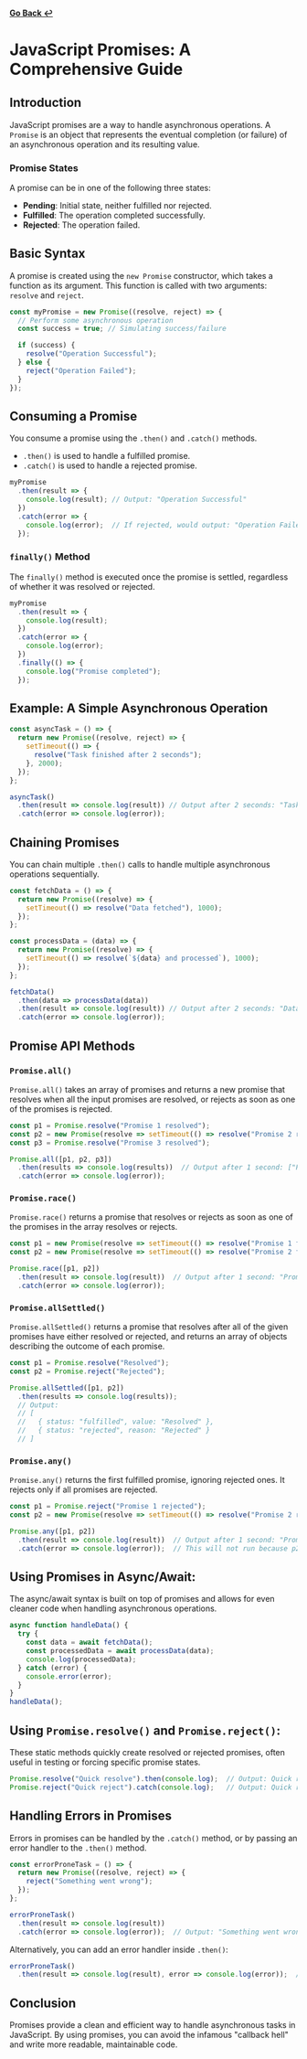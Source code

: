 #### [Go Back ↩](../README.md)

# JavaScript Promises: A Comprehensive Guide

## Introduction
JavaScript promises are a way to handle asynchronous operations. A `Promise` is an object that represents the eventual completion (or failure) of an asynchronous operation and its resulting value.

### Promise States
A promise can be in one of the following three states:
- **Pending**: Initial state, neither fulfilled nor rejected.
- **Fulfilled**: The operation completed successfully.
- **Rejected**: The operation failed.

## Basic Syntax

A promise is created using the `new Promise` constructor, which takes a function as its argument. This function is called with two arguments: `resolve` and `reject`.

```javascript
const myPromise = new Promise((resolve, reject) => {
  // Perform some asynchronous operation
  const success = true; // Simulating success/failure

  if (success) {
    resolve("Operation Successful");
  } else {
    reject("Operation Failed");
  }
});
```

## Consuming a Promise

You consume a promise using the `.then()` and `.catch()` methods.

- `.then()` is used to handle a fulfilled promise.
- `.catch()` is used to handle a rejected promise.

```javascript
myPromise
  .then(result => {
    console.log(result); // Output: "Operation Successful"
  })
  .catch(error => {
    console.log(error);  // If rejected, would output: "Operation Failed"
  });
```

### `finally()` Method

The `finally()` method is executed once the promise is settled, regardless of whether it was resolved or rejected.

```javascript
myPromise
  .then(result => {
    console.log(result);
  })
  .catch(error => {
    console.log(error);
  })
  .finally(() => {
    console.log("Promise completed");
  });
```

## Example: A Simple Asynchronous Operation

```javascript
const asyncTask = () => {
  return new Promise((resolve, reject) => {
    setTimeout(() => {
      resolve("Task finished after 2 seconds");
    }, 2000);
  });
};

asyncTask()
  .then(result => console.log(result)) // Output after 2 seconds: "Task finished after 2 seconds"
  .catch(error => console.log(error));
```

## Chaining Promises

You can chain multiple `.then()` calls to handle multiple asynchronous operations sequentially.

```javascript
const fetchData = () => {
  return new Promise((resolve) => {
    setTimeout(() => resolve("Data fetched"), 1000);
  });
};

const processData = (data) => {
  return new Promise((resolve) => {
    setTimeout(() => resolve(`${data} and processed`), 1000);
  });
};

fetchData()
  .then(data => processData(data))
  .then(result => console.log(result)) // Output after 2 seconds: "Data fetched and processed"
  .catch(error => console.log(error));
```

## Promise API Methods

### `Promise.all()`

`Promise.all()` takes an array of promises and returns a new promise that resolves when all the input promises are resolved, or rejects as soon as one of the promises is rejected.

```javascript
const p1 = Promise.resolve("Promise 1 resolved");
const p2 = new Promise(resolve => setTimeout(() => resolve("Promise 2 resolved"), 1000));
const p3 = Promise.resolve("Promise 3 resolved");

Promise.all([p1, p2, p3])
  .then(results => console.log(results))  // Output after 1 second: ["Promise 1 resolved", "Promise 2 resolved", "Promise 3 resolved"]
  .catch(error => console.log(error));
```

### `Promise.race()`

`Promise.race()` returns a promise that resolves or rejects as soon as one of the promises in the array resolves or rejects.

```javascript
const p1 = new Promise(resolve => setTimeout(() => resolve("Promise 1 finished first"), 1000));
const p2 = new Promise(resolve => setTimeout(() => resolve("Promise 2 finished second"), 2000));

Promise.race([p1, p2])
  .then(result => console.log(result))  // Output after 1 second: "Promise 1 finished first"
  .catch(error => console.log(error));
```

### `Promise.allSettled()`

`Promise.allSettled()` returns a promise that resolves after all of the given promises have either resolved or rejected, and returns an array of objects describing the outcome of each promise.

```javascript
const p1 = Promise.resolve("Resolved");
const p2 = Promise.reject("Rejected");

Promise.allSettled([p1, p2])
  .then(results => console.log(results));
  // Output:
  // [
  //   { status: "fulfilled", value: "Resolved" },
  //   { status: "rejected", reason: "Rejected" }
  // ]
```

### `Promise.any()`

`Promise.any()` returns the first fulfilled promise, ignoring rejected ones. It rejects only if all promises are rejected.

```javascript
const p1 = Promise.reject("Promise 1 rejected");
const p2 = new Promise(resolve => setTimeout(() => resolve("Promise 2 resolved"), 1000));

Promise.any([p1, p2])
  .then(result => console.log(result))  // Output after 1 second: "Promise 2 resolved"
  .catch(error => console.log(error));  // This will not run because p2 resolves.
```

## Using Promises in Async/Await:

The async/await syntax is built on top of promises and allows for even cleaner code when handling asynchronous operations.

```javascript
async function handleData() {
  try {
    const data = await fetchData();
    const processedData = await processData(data);
    console.log(processedData);
  } catch (error) {
    console.error(error);
  }
}
handleData();
```

## Using `Promise.resolve()` and `Promise.reject()`:

These static methods quickly create resolved or rejected promises, often useful in testing or forcing specific promise states.

```javascript
Promise.resolve("Quick resolve").then(console.log);  // Output: Quick resolve
Promise.reject("Quick reject").catch(console.log);   // Output: Quick reject
```

## Handling Errors in Promises

Errors in promises can be handled by the `.catch()` method, or by passing an error handler to the `.then()` method.

```javascript
const errorProneTask = () => {
  return new Promise((resolve, reject) => {
    reject("Something went wrong");
  });
};

errorProneTask()
  .then(result => console.log(result))
  .catch(error => console.log(error));  // Output: "Something went wrong"
```

Alternatively, you can add an error handler inside `.then()`:

```javascript
errorProneTask()
  .then(result => console.log(result), error => console.log(error));  // Output: "Something went wrong"
```

## Conclusion

Promises provide a clean and efficient way to handle asynchronous tasks in JavaScript. By using promises, you can avoid the infamous "callback hell" and write more readable, maintainable code.
